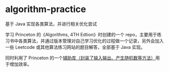 # algorithm-practice
基于 Java 实现各类算法，并进行相关优化尝试

学习 Princeton 的《Algorithms, 4TH Edtion》时创建的一个 repo，主要用于练习书中各类算法，并通过版本管理对自己学习优化的过程做一个记录，另外会加入一些 Leetcode 或其他算法练习网站的题目解答，全部基于 Java 实现。

同时利用了 Princeton 的一个[辅助库（封装了输入输出、产生随机数等方法）](http://algs4.cs.princeton.edu/code/)用于增加效率。
